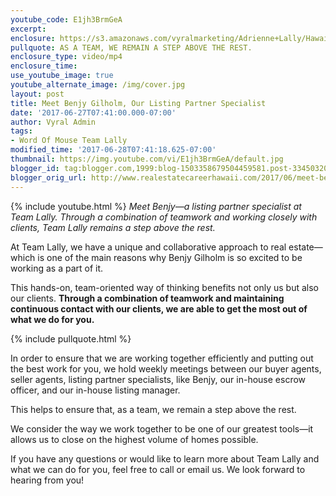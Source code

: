 ```yaml
---
youtube_code: E1jh3BrmGeA
excerpt:
enclosure: https://s3.amazonaws.com/vyralmarketing/Adrienne+Lally/Hawaii+Real+Estate+Agents-+Meet+listing+partner+specialist+Benjy.mp4
pullquote: AS A TEAM, WE REMAIN A STEP ABOVE THE REST.
enclosure_type: video/mp4
enclosure_time:
use_youtube_image: true
youtube_alternate_image: /img/cover.jpg
layout: post
title: Meet Benjy Gilholm, Our Listing Partner Specialist
date: '2017-06-27T07:41:00.000-07:00'
author: Vyral Admin
tags:
- Word Of Mouse Team Lally
modified_time: '2017-06-28T07:41:18.625-07:00'
thumbnail: https://img.youtube.com/vi/E1jh3BrmGeA/default.jpg
blogger_id: tag:blogger.com,1999:blog-1503358679504459581.post-3345032063102488357
blogger_orig_url: http://www.realestatecareerhawaii.com/2017/06/meet-benjy-gilholm-our-listing-partner.html
---
```

{% include youtube.html %}
*Meet Benjy—a listing partner specialist at Team Lally. Through a combination of teamwork and working closely with clients, Team Lally remains a step above the rest.*

At Team Lally, we have a unique and collaborative approach to real estate—which is one of the main reasons why Benjy Gilholm is so excited to be working as a part of it.

This hands-on, team-oriented way of thinking benefits not only us but also our clients. **Through a combination of teamwork and maintaining continuous contact with our clients, we are able to get the most out of what we do for you.**

{% include pullquote.html %}

In order to ensure that we are working together efficiently and putting out the best work for you, we hold weekly meetings between our buyer agents, seller agents, listing partner specialists, like Benjy, our in-house escrow officer, and our in-house listing manager.

This helps to ensure that, as a team, we remain a step above the rest.

We consider the way we work together to be one of our greatest tools—it allows us to close on the highest volume of homes possible.

If you have any questions or would like to learn more about Team Lally and what we can do for you, feel free to call or email us. We look forward to hearing from you!
